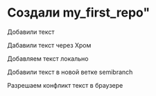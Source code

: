 # Создали my_first_repo" 

Добавили текст 

Дабавили текст через Хром

Добавляем текст локально

Добавили текст в новой ветке semibranch

Разрешаем конфликт текст в браузере

